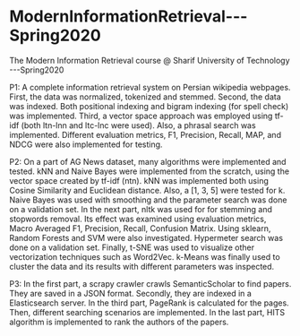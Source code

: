 # ModernInformationRetrieval---Spring2020
The Modern Information Retrieval course @ Sharif University of Technology ---Spring2020

P1: A complete information retrieval system on Persian wikipedia webpages. First, the data was normalized, tokenized and stemmed. Second, the data was indexed. Both positional indexing and bigram indexing (for spell check) was implemented. Third, a vector space approach was employed using tf-idf (both ltn-lnn and ltc-lnc were used). Also, a phrasal search was implemented. Different evaluation metrics, F1, Precision, Recall, MAP, and NDCG were also implemented for testing.

P2: On a part of AG News dataset, many algorithms were implemented and tested. kNN and Naive Bayes were implemented from the scratch, using the vector space created by tf-idf (ntn). kNN was implemented both using Cosine Similarity and Euclidean distance. Also, a [1, 3, 5] were tested for k. Naive Bayes was used with smoothing and the parameter search was done on a validation set. In the next part, nltk was used for for stemming and stopwords removal. Its effect was examined using evaluation metrics, Macro Averaged F1, Precision, Recall, Confusion Matrix. Using sklearn, Random Forests and SVM were also investigated. Hypermeter search was done on a validation set. Finally, t-SNE was used to visualize other vectorization techniques such as Word2Vec. k-Means was finally used to cluster the data and its results with different parameters was inspected.

P3: In the first part, a scrapy crawler crawls SemanticScholar to find papers. They are saved in a JSON format. Secondly, they are indexed in a Elasticsearch server. In the third part, PageRank is calculated for the pages. Then, different searching scenarios are implemented. In the last part, HITS algorithm is implemented to rank the authors of the papers.
